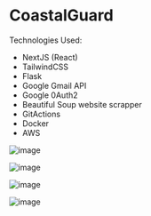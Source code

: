 # CoastalGuard

Technologies Used:
- NextJS (React)
- TailwindCSS
- Flask
- Google Gmail API
- Google 0Auth2
- Beautiful Soup website scrapper
- GitActions
- Docker
- AWS

![image](https://github.com/Wilsonator123/coastal-guard/assets/106590637/864dedf0-a33f-4c97-9f55-7c4851882106)


![image](https://github.com/Wilsonator123/coastal-guard/assets/106590637/79bc48e6-d5de-4456-8814-684138220407)


![image](https://github.com/Wilsonator123/coastal-guard/assets/106590637/c3a2a06c-4b7b-4352-9a1c-f43147cfb3d9)


![image](https://github.com/Wilsonator123/coastal-guard/assets/106590637/b5a540d5-aad5-4694-a9b1-286601f557f8)
